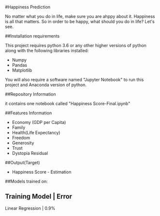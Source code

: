 #Happiness Prediction

No matter what you do in life, make sure you are ahppy about it. Happiness is all that matters.
So in order to be happy, what should you do in life?
Let's see.

##Installation requirements

This project requires python 3.6 or any other higher versions of python along with the following libraries installed:

* Numpy
* Pandas
* Matplotlib

You will also require a software named "Jupyter Notebook" to run this project and Anaconda version of python.

##Repository Information

it contains one notebook called "Happiness Score-Final.ipynb"

##Features Information

* Economy (GDP per Capita) 
* Family 
* Health(Life Expectancy)
* Freedom
* Generosity
* Trust
* Dystopia Residual

##Output(Target)

* Happiness Score - Estimation

##Models trained on:

Training Model | Error
----------------------
Linear Regression | 0.9%  